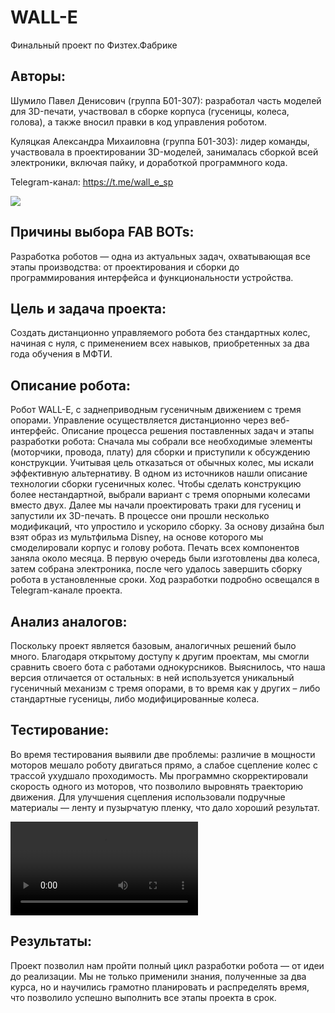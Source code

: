 # WALL-E
Финальный проект по Физтех.Фабрике

## Авторы:
Шумило Павел Денисович (группа Б01-307): разработал часть моделей для 3D-печати, участвовал в
сборке корпуса (гусеницы, колеса, голова), а также вносил правки в код управления роботом.

Куляцкая Александра Михаиловна (группа Б01-303): лидер команды, участвовала в
проектировании 3D-моделей, занималась сборкой всей электроники, включая пайку, и доработкой
программного кода. 

Telegram-канал: https://t.me/wall_e_sp

![](walle.jpg)

## Причины выбора FAB BOTs:
Разработка роботов — одна из актуальных задач, охватывающая все этапы производства: от
проектирования и сборки до программирования интерфейса и функциональности устройства. 
## Цель и задача проекта:
Создать дистанционно управляемого робота без стандартных колес, начиная с нуля, с применением
всех навыков, приобретенных за два года обучения в МФТИ. 
## Описание робота:
Робот WALL-E, с заднеприводным гусеничным движением с тремя опорами. Управление
осуществляется дистанционно через веб-интерфейс. 
Описание процесса решения поставленных задач и этапы разработки робота:
Сначала мы собрали все необходимые элементы (моторчики, провода, плату) для сборки и
приступили к обсуждению конструкции. Учитывая цель отказаться от обычных колес, мы искали
эффективную альтернативу. В одном из источников нашли описание технологии сборки гусеничных
колес. Чтобы сделать конструкцию более нестандартной, выбрали вариант с тремя опорными
колесами вместо двух. 
Далее мы начали проектировать траки для гусениц и запустили их 3D-печать. В процессе они прошли
несколько модификаций, что упростило и ускорило сборку. За основу дизайна был взят образ из
мультфильма Disney, на основе которого мы смоделировали корпус и голову робота. 
Печать всех компонентов заняла около месяца. В первую очередь были изготовлены два колеса, затем
собрана электроника, после чего удалось завершить сборку робота в установленные сроки. Ход
разработки подробно освещался в Telegram-канале проекта. 
## Анализ аналогов:
Поскольку проект является базовым, аналогичных решений было много. Благодаря открытому
доступу к другим проектам, мы смогли сравнить своего бота с работами однокурсников. Выяснилось, 
что наша версия отличается от остальных: в ней используется уникальный гусеничный механизм с
тремя опорами, в то время как у других – либо стандартные гусеницы, либо модифицированные
колеса. 
## Тестирование:
Во время тестирования выявили две проблемы: различие в мощности моторов мешало роботу
двигаться прямо, а слабое сцепление колес с трассой ухудшало проходимость. Мы программно
скорректировали скорость одного из моторов, что позволило выровнять траекторию движения. Для
улучшения сцепления использовали подручные материалы — ленту и пузырчатую пленку, что дало
хороший результат. 

![](walle.mp4)
## Результаты:
Проект позволил нам пройти полный цикл разработки робота — от идеи до реализации. Мы не только
применили знания, полученные за два курса, но и научились грамотно планировать и распределять
время, что позволило успешно выполнить все этапы проекта в срок. 
